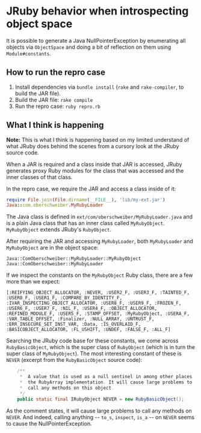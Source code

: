 # JRuby behavior when introspecting object space

It is possible to generate a Java NullPointerException by enumerating all 
objects via `ObjectSpace` and doing a bit of reflection on them using 
`Module#constants`.

## How to run the repro case

1. Install dependencies via `bundle install` (`rake` and `rake-compiler`, to
  build the JAR file).
2. Build the JAR file: `rake compile`
3. Run the repro case: `ruby repro.rb`

## What I think is happening

**Note:** This is what I think is happening based on my limited understand of
what JRuby does behind the scenes from a cursory look at the JRuby source code.

When a JAR is required and a class inside that JAR is accessed, JRuby generates
proxy Ruby modules for the class that was accessed and the inner classes of that
class.

In the repro case, we require the JAR and access a class inside of it:

```ruby
require File.join(File.dirname(__FILE__), 'lib/my-ext.jar')
Java::com.oberschweiber.MyRubyLoader
```

The Java class is defined in `ext/com/oberschweiber/MyRubyLoader.java` and is 
a plain Java class that has an inner class called `MyRubyObject`. `MyRubyObject`
extends JRuby's `RubyObject`. 

After requiring the JAR and accessing `MyRubyLoader`, both `MyRubyLoader` and
`MyRubyObject` are in the object space:

```
Java::ComOberschweiber::MyRubyLoader::MyRubyObject
Java::ComOberschweiber::MyRubyLoader
```

If we inspect the constants on the `MyRubyObject` Ruby class, there are a few 
more than we expect:

```
[:REIFYING_OBJECT_ALLOCATOR, :NEVER, :USER2_F, :USER3_F, :TAINTED_F, :USER0_F, :USER1_F, :COMPARE_BY_IDENTITY_F, :IVAR_INSPECTING_OBJECT_ALLOCATOR, :USER8_F, :USER9_F, :FROZEN_F, :USER6_F, :USER7_F, :NIL_F, :USER4_F, :OBJECT_ALLOCATOR, :REFINED_MODULE_F, :USER5_F, :STAMP_OFFSET, :MyRubyObject, :USERA_F, :VAR_TABLE_OFFSET, :Finalizer, :NULL_ARRAY, :UNTRUST_F, :ERR_INSECURE_SET_INST_VAR, :Data, :IS_OVERLAID_F, :BASICOBJECT_ALLOCATOR, :FL_USHIFT, :UNDEF, :FALSE_F, :ALL_F]
```

Searching the JRuby code base for these constants, we come across 
`RubyBasicObject`, which is the super class of `RubyObject` (which is in turn
the super class of `MyRubyObject`). The most interesting constant of these is
`NEVER` (excerpt from the `RubyBasicObject` source code):

```java
    /**
     *  A value that is used as a null sentinel in among other places
     *  the RubyArray implementation. It will cause large problems to
     *  call any methods on this object.
     */
    public static final IRubyObject NEVER = new RubyBasicObject();
```

As the comment states, it will cause large problems to call any methods on 
`NEVER`. And indeed, calling anything -- `to_s`, `inspect`, `is_a` -- on `NEVER`
seems to cause the NullPointerException.